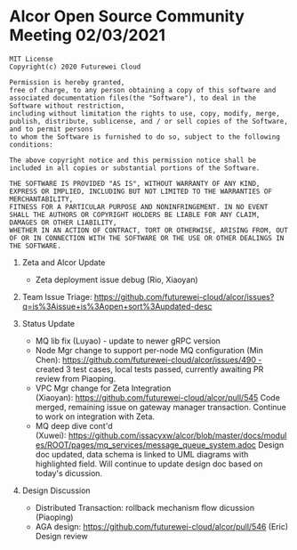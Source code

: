 # Alcor Open Source Community Meeting 02/03/2021

    MIT License
    Copyright(c) 2020 Futurewei Cloud

    Permission is hereby granted,
    free of charge, to any person obtaining a copy of this software and associated documentation files(the "Software"), to deal in the Software without restriction,
    including without limitation the rights to use, copy, modify, merge, publish, distribute, sublicense, and / or sell copies of the Software, and to permit persons
    to whom the Software is furnished to do so, subject to the following conditions:

    The above copyright notice and this permission notice shall be included in all copies or substantial portions of the Software.

    THE SOFTWARE IS PROVIDED "AS IS", WITHOUT WARRANTY OF ANY KIND, EXPRESS OR IMPLIED, INCLUDING BUT NOT LIMITED TO THE WARRANTIES OF MERCHANTABILITY,
    FITNESS FOR A PARTICULAR PURPOSE AND NONINFRINGEMENT. IN NO EVENT SHALL THE AUTHORS OR COPYRIGHT HOLDERS BE LIABLE FOR ANY CLAIM, DAMAGES OR OTHER LIABILITY,
    WHETHER IN AN ACTION OF CONTRACT, TORT OR OTHERWISE, ARISING FROM, OUT OF OR IN CONNECTION WITH THE SOFTWARE OR THE USE OR OTHER DEALINGS IN THE SOFTWARE.

1. Zeta and Alcor Update
    * Zeta deployment issue debug (Rio, Xiaoyan) 
2. Team Issue Triage: https://github.com/futurewei-cloud/alcor/issues?q=is%3Aissue+is%3Aopen+sort%3Aupdated-desc
3. Status Update
    * MQ lib fix (Luyao) - update to newer gRPC version 
    * Node Mgr change to support per-node MQ configuration (Min Chen): https://github.com/futurewei-cloud/alcor/issues/490 - created 3 test cases, local tests passed, currently awaiting PR review from Piaoping.
    * VPC Mgr change for Zeta Integration (Xiaoyan): https://github.com/futurewei-cloud/alcor/pull/545 Code merged, remaining issue on gateway manager transaction.  Continue to work on integration with Zeta. 
    * MQ deep dive cont'd (Xuwei): https://github.com/issacyxw/alcor/blob/master/docs/modules/ROOT/pages/mq_services/message_queue_system.adoc Design doc updated, data schema is linked to UML diagrams with highlighted field.  Will continue to update design doc based on today's dicussion.

4. Design Discussion
    * Distributed Transaction: rollback mechanism flow dicussion (Piaoping)
    * AGA design: https://github.com/futurewei-cloud/alcor/pull/546 (Eric) Design review